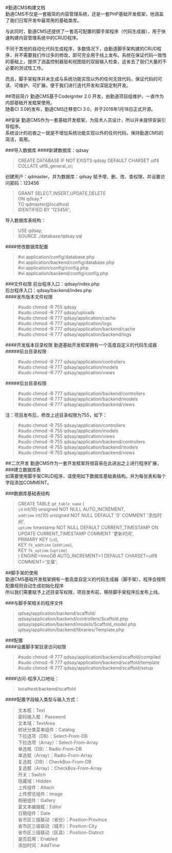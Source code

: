 #勤道CMS构建文档  
勤道CMS不仅是一套极简的内容管理系统，还是一套PHP基础开发框架，他涵盖了我们日常开发中最常用的基础类库。  

与此同时，勤道CMS还提供了一套高可配置的脚手架程序（代码生成器），用于快速构建内容管理系统中的CRUD程序。  

不同于其他的自动化代码生成程序，多数情况下，由勤道脚手架构建的CRUD程序，并不需要我们作过多的修改，即可完全用于线上发布。系统在保证代码一致性的基础上，提供了涵盖控制器层和视图层的双层输入检查，这省去了我们大量的不必要的测试性工作。  

而且，脚手架程序并未生成与系统功能实现以外的任何无效代码，保证代码的可读、可维护、可扩展，便于我们进行迭代开发和深层定制开发。  

##项目简介
勤道CMS基于Codeigniter 2.0 开发，由勤道项目组维护，一直作为内部基础开发框架使用。  
随着CI 3.0的发布，勤道CMS迁移至CI 3.0，并于2016年1月18日正式开源。  

##安装
勤道CMS作为一套基础开发框架，为技术人员设计，所以并未提供安装引导程序。  
系统设计的初衷之一就是不增加系统功能实现以外的任何代码，保持勤道CMS的简洁，易用。

###导入数据库
####新建数据库：qdsay  
> CREATE DATABASE IF NOT EXISTS qdsay DEFAULT CHARSET utf8 COLLATE utf8_general_ci;  

创建用户：qdmaster，并为数据库：qdsay 赋予增、删、改、查权限，并设置访问密码：123456  
> GRANT SELECT,INSERT,UPDATE,DELETE  
> ON qdsay.*  
> TO qdmaster@localhost  
> IDENTIFIED BY '123456';  

导入数据库表结构：  
> USE qdsay;  
> SOURCE ./database/qdsay.sql  

####修改数据库配置
> \#vi application/config/database.php  
> \#vi application/backend/config/database.php  
> \#vi application/config/config.php  
> \#vi application/backend/config/config.php  

###文件权限
前台程序入口：qdsay/index.php  
后台程序入口：qdsay/backend/index.php  
####发布版本文件权限
> \#sudo chmod -R 755 qdsay  
> \#sudo chmod -R 777 qdsay/uploads  
> \#sudo chmod -R 777 qdsay/application/cache  
> \#sudo chmod -R 777 qdsay/application/logs  
> \#sudo chmod -R 777 qdsay/application/backend/cache  
> \#sudo chmod -R 777 qdsay/application/backend/logs  

####开发版本目录权限
勤道基础开发框架拥有一个高度自定义的代码生成器
#####前台目录权限
> \#sudo chmod -R 777 qdsay/application/controllers  
> \#sudo chmod -R 777 qdsay/application/models  
> \#sudo chmod -R 777 qdsay/application/views  

#####后台目录权限
> \#sudo chmod -R 777 qdsay/application/backend/controllers  
> \#sudo chmod -R 777 qdsay/application/backend/models  
> \#sudo chmod -R 777 qdsay/application/backend/views  

注：项目发布后，修改上述目录权限为755，如下：
> \#sudo chmod -R 755 qdsay/application/controllers  
> \#sudo chmod -R 755 qdsay/application/models  
> \#sudo chmod -R 755 qdsay/application/views  
> \#sudo chmod -R 755 qdsay/application/backend/controllers  
> \#sudo chmod -R 755 qdsay/application/backend/models  
> \#sudo chmod -R 755 qdsay/application/backend/views  

##二次开发
勤道CMS作为一套开发框架将很容易在此进出之上进行程序扩展，
###建立数据库表  
如需要使用脚手架CRUD程序，请使用如下数据库基础表结构。并为每张表和每个字段添加COMMENT。  

###数据库基础表结构
> CREATE TABLE `qd_table_name` (  
>   `id` int(10) unsigned NOT NULL AUTO_INCREMENT,  
>   `addtime` int(10) unsigned NOT NULL DEFAULT '0' COMMENT '添加时间',  
>   `uptime` timestamp NOT NULL DEFAULT CURRENT_TIMESTAMP ON UPDATE CURRENT_TIMESTAMP COMMENT '更新时间',  
>   PRIMARY KEY (`id`),  
>   KEY `fk_addtime` (`addtime`),  
>   KEY `fk_uptime` (`uptime`)  
> ) ENGINE=InnoDB AUTO_INCREMENT=1 DEFAULT CHARSET=utf8 COMMENT='文章';  

##脚手架的使用  
勤道CMS基础开发框架拥有一套高度自定义的代码生成器（脚手架），程序会按照配置规则自动生成初始化程序  
所以我们需要赋予上述目录写权限，项目发布前，移除脚手架程序后发布上线。  

###与脚手架相关的程序文件
> qdsay/application/backend/scaffold/  
> qdsay/application/backend/controllers/Scaffold.php  
> qdsay/application/backend/models/Scaffold_model.php  
> qdsay/application/backend/libraries/Template.php  

###配置  
####设置脚手架目录访问权限  
> \#sudo chmod -R 777 qdsay/application/backend/scaffold/compiled  
> \#sudo chmod -R 777 qdsay/application/backend/scaffold/template  
> \#sudo chmod -R 777 qdsay/application/backend/scaffold/setup  

####访问-程序入口地址：  
> localhost/backend/scaffold  

####配置字段输入类型与输入方式：
> 文本框：Text  
> 密码输入框：Password  
> 文本域：TextArea  
> 树状分类菜单组件：Catalog  
> 下拉选项（DB）：Select-From-DB  
> 下拉选项（Array）：Select-From-Array  
> 单选框（DB）：Radio-From-DB  
> 单选框（Array）：Radio-From-Array  
> 复选框（DB）：CheckBox-From-DB  
> 复选框（Array）：CheckBox-From-Array  
> 开关：Switch  
> 隐藏域：Hidden  
> 上传组件：Attach  
> 上传预览组件：Image  
> 相册组件：Gallery  
> 富文本编辑框：Editor  
> 日期组件：Date  
> 省市区三级联动（省份）：Position-Province  
> 省市区三级联动（城市）：Position-City  
> 省市区三级联动（区县）：Position-District  
> 是否启用：Enabled  
> 添加时间：AddTime  
